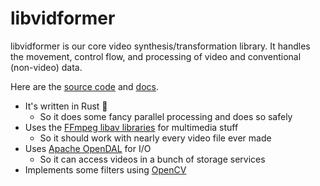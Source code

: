 # libvidformer

libvidformer is our core video synthesis/transformation library.
It handles the movement, control flow, and processing of video and conventional (non-video) data.

Here are the [source code](https://github.com/ixlab/vidformer/tree/main/vidformer) and [docs](https://ixlab.github.io/vidformer/vidformer/).

* It's written in Rust 🦀
    * So it does some fancy parallel processing and does so safely
* Uses the [FFmpeg libav libraries](https://www.ffmpeg.org/documentation.html) for multimedia stuff
    * So it should work with nearly every video file ever made
* Uses [Apache OpenDAL](https://opendal.apache.org/) for I/O
    * So it can access videos in a bunch of storage services
* Implements some filters using [OpenCV](https://opencv.org/)
